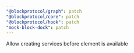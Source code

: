 ```yaml
---
"@blockprotocol/graph": patch
"@blockprotocol/core": patch
"@blockprotocol/hook": patch
"mock-block-dock": patch
---
```


Allow creating services before element is available

